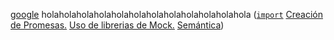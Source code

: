 [google](www.google.com.pe) holaholaholaholaholaholaholaholaholaholaholahola
([`import`](https://developer.mozilla.org/en-US/docs/)
[Creación de Promesas.](https://www.freecodecamp.org/news/)
[Uso de librerias de Mock.](https://jestjs.io/docs/es-ES/manual-mocks)
[Semántica](https://geekytheory.com/semantica-coder))